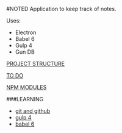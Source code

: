 #NOTED
Application to keep track of notes.

Uses:
- Electron
- Babel 6
- Gulp 4
- Gun DB

[PROJECT STRUCTURE](./docs/project_structure.md)

[TO DO](./docs/todo.md)

[NPM MODULES](./docs/npm_modules.md)

###LEARNING
- [git and github](./docs/git.md)
- [gulp 4](./docs/gulp_4.md)
- [babel 6](./docs/babel_6.md)

